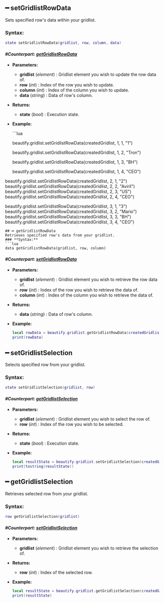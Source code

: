 

## ━ setGridlistRowData

Sets specified row's data within your gridlist.

### **Syntax:**

```lua
state setGridlistRowData(gridlist, row, column, data)
```

#### _**\#Counterpart:**_ [_**getGridlistRowData**_](https://github.com/OvileAmriam/MTA-Beautify-Library/wiki/Gridlist#-getGridlistRowData)

* **Parameters:**
  * **gridlist** \(_element_\) : Gridlist element you wish to update the row data of.
  * **row** \(_int_\) : Index of the row you wish to update.
  * **column** \(_int_\) : Index of the column you wish to update.
  * **data** \(_string_\) : Data of row's column.
* **Returns:**
  * **state** \(_bool_\) : Execution state.
* **Example:**

  \`\`\`lua

  beautify.gridlist.setGridlistRowData\(createdGridlist, 1, 1, "1"\)

  beautify.gridlist.setGridlistRowData\(createdGridlist, 1, 2, "Tron"\)

  beautify.gridlist.setGridlistRowData\(createdGridlist, 1, 3, "BH"\)

  beautify.gridlist.setGridlistRowData\(createdGridlist, 1, 4, "CEO"\)

beautify.gridlist.setGridlistRowData\(createdGridlist, 2, 1, "2"\) beautify.gridlist.setGridlistRowData\(createdGridlist, 2, 2, "Aviril"\) beautify.gridlist.setGridlistRowData\(createdGridlist, 2, 3, "US"\) beautify.gridlist.setGridlistRowData\(createdGridlist, 2, 4, "CEO"\)

beautify.gridlist.setGridlistRowData\(createdGridlist, 3, 1, "3"\) beautify.gridlist.setGridlistRowData\(createdGridlist, 3, 2, "Mario"\) beautify.gridlist.setGridlistRowData\(createdGridlist, 3, 3, "BH"\) beautify.gridlist.setGridlistRowData\(createdGridlist, 3, 4, "CEO"\)

```text
## ━ getGridlistRowData
Retrieves specified row's data from your gridlist.
### **Syntax:**
```lua
data getGridlistRowData(gridlist, row, column)
```

#### _**\#Counterpart:**_ [_**setGridlistRowData**_](https://github.com/OvileAmriam/MTA-Beautify-Library/wiki/Gridlist#-setGridlistRowData)

* **Parameters:**
  * **gridlist** \(_element_\) : Gridlist element you wish to retrieve the row data of.
  * **row** \(_int_\) : Index of the row you wish to retrieve the data of.
  * **column** \(_int_\) : Index of the column you wish to retrieve the data of.
* **Returns:**
  * **data** \(_string_\) : Data of row's column.
* **Example:**

  ```lua
  local rowData = beautify.gridlist.getGridlistRowData(createdGridlist, 1, 2)
  print(rowData)
  ```

## ━ setGridlistSelection

Selects specified row from your gridlist.

### **Syntax:**

```lua
state setGridlistSelection(gridlist, row)
```

#### _**\#Counterpart:**_ [_**getGridlistSelection**_](https://github.com/OvileAmriam/MTA-Beautify-Library/wiki/Gridlist#-getGridlistSelection)

* **Parameters:**
  * **gridlist** \(_element_\) : Gridlist element you wish to select the row of.
  * **row** \(_int_\) : Index of the row you wish to be selected.
* **Returns:**
  * **state** \(_bool_\) : Execution state.
* **Example:**

  ```lua
  local resultState = beautify.gridlist.setGridlistSelection(createdGridlist, 1)
  print(tostring(resultState))
  ```

## ━ getGridlistSelection

Retrieves selected row from your gridlist.

### **Syntax:**

```lua
row getGridlistSelection(gridlist)
```

#### _**\#Counterpart:**_ [_**setGridlistSelection**_](https://github.com/OvileAmriam/MTA-Beautify-Library/wiki/Gridlist#-setGridlistSelection)

* **Parameters:**
  * **gridlist** \(_element_\) : Gridlist element you wish to retrieve the selection of.
* **Returns:**
  * **row** \(_int_\) : Index of the selected row.
* **Example:**

  ```lua
  local resultState = beautify.gridlist.getGridlistSelection(createdGridlist)
  print(resultState)
  ```

